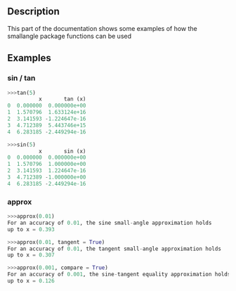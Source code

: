 ## Description
This part of the documentation shows some examples of how the smallangle package functions can be used

## Examples
### sin / tan
```python
>>>tan(5)
          x       tan (x)
0  0.000000  0.000000e+00
1  1.570796  1.633124e+16
2  3.141593 -1.224647e-16
3  4.712389  5.443746e+15
4  6.283185 -2.449294e-16
```
```python
>>>sin(5)
          x       sin (x)
0  0.000000  0.000000e+00
1  1.570796  1.000000e+00
2  3.141593  1.224647e-16
3  4.712389 -1.000000e+00
4  6.283185 -2.449294e-16
```

### approx
```python
>>>approx(0.01)
For an accuracy of 0.01, the sine small-angle approximation holds
up to x = 0.393
```
```python
>>>approx(0.01, tangent = True)
For an accuracy of 0.01, the tangent small-angle approximation holds
up to x = 0.307
```
```python
>>>approx(0.001, compare = True)
For an accuracy of 0.001, the sine-tangent equality approximation holds
up to x = 0.126
```